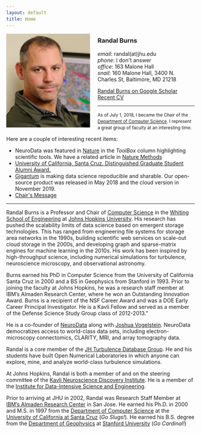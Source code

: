 ```yaml
---
layout: default
title: Home
---
```


<div style="float:left;margin-right:20px">
<img src="images/randal-burns.jpg" style="height: 250px;"/>
</div> 
<!--- <div style="float:left;margin-right:5px">
<img src="images/buffalo.jpg" style="height: 250px;"/>
</div> --->

### Randal Burns

_email_: randal(at)jhu.edu  
_phone_: I don't answer  
_office_: 163 Malone Hall  
_snail_: 160 Malone Hall, 3400 N. Charles St,  Baltimore, MD 21218  

[Randal Burns on Google Scholar](https://scholar.google.com/citations?user=rTJTJJ4AAAAJ) <br>
[Recent CV](./rbcv.pdf)

* * * 

<small>As of July 1, 2018, I became the Chair of the [Department of Computer Science](http://www.cs.jhu.edu). I represent a great group of faculty at an interesting time. </small>  

Here are a couple of interesting recent items:
  * NeuroData was featured in [Nature](https://www.nature.com/articles/d41586-018-07195-2) in the _ToolBox_ column highlighting scientific tools.  We have a related article in [Nature Methods](https://www.nature.com/articles/s41592-018-0181-1)
  * [University of California, Santa Cruz. Distinguished Graduate Student Alumni Award.](https://news.ucsc.edu/2018/04/distinguished-grad-alumni-advance-feature.html?utm_source=04-24-2018&utm_medium=email&utm_campaign=tuesday-newsday)
  * [Gigantum](http://www.gigantum.com/) is making data science repoducible and sharable. Our open-source product was released in May 2018 and the cloud version in November 2019.
  * [Chair's Message](https://www.cs.jhu.edu/about/message-from-the-chair-2/)
 
* * *


Randal Burns is a Professor and  Chair of [Computer Science](http://www.cs.jhu.edu) in the [Whiting School of Engineering](http://wse.jhu.edu) at [Johns Hopkins University](http://jhu.edu). His research has pushed the scalability limits of data science based on emergent storage technologies. This has ranged from engineering file systems for storage area networks in the 1990s, building scientific web services on scale-out cloud storage in the 2000s, and developing graph and sparse-matrix engines for machine learning in the 2010s.  His work has been inspired by high-throughput science, including numerical simulations for turbulence, neuroscience microscopy, and observational astronomy.

Burns earned his PhD in Computer Science from the University of California Santa Cruz in 2000 and a BS in Geophysics from Stanford in 1993. Prior to joining the faculty at Johns Hopkins, he was a research staff member at IBM’s Almaden Research Center, where he won an Outstanding Innovation Award. Burns is a recipient of the NSF Career Award and was a DOE Early Career Principal Investigator. He is a Kavli Fellow and served as a member of the Defense Science Study Group class of 2012-2013.”

He is a co-founder of [NeuroData](http://neurodata.io) along with [Joshua Vogelstein](http://jovo.me).  NeuroData democratizes access to world-class data sets, including electron-microscopy connectomics, CLARITY, MRI, and array tomography data.  

Randal is a core member of the [JH Turbulence Database Group](http://turbulence.pha.jhu.edu).  He and his students have built Open Numerical Laboratories in which anyone can explore, mine, and analyze world-class turbulence simulations.

At Johns Hopkins, Randal is both a member of and on the steering committee of the [Kavli Neuroscience Discovery Institute](http://hub.jhu.edu/2015/10/01/kavli-neuroscience-discovery-institute/).  He is a member of the [Institute for Data-Intensive Science and Engineering](http://idies.jhu.edu).

Prior to arriving at JHU in 2002, Randal was Research Staff Member at [IBM’s Almaden Research Center](http://www.almaden.ibm.com) in San Jose.  He earned his Ph.D. in 2000 and M.S. in 1997 from the [Department of Computer Science](http://cs.ucsc.edu) at the [University of California at Santa Cruz](http://ucsc.edu]) (_Go Slugs!_).  He earned his B.S. degree from the [Department of Geophysics](http://geophysics.stanford.edu) at [Stanford University](http://stanford.edu) (_Go Cardinal!_)

